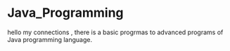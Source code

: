 # Java_Programming
hello my connections , there is a basic progrmas to advanced programs of Java programming language.